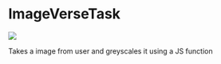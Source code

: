 # ImageVerseTask
![](https://github.com/Nithin1729S/ImageVerseTask/blob/master/GIF.gif)

Takes a image from user and greyscales it using a JS function

